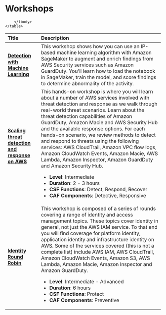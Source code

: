 # Workshops

<div class="md-typeset__table">
    <table>
        <thead>
            <tr>
                <th align="left" ><strong>Title</strong></th>
                <th align="left"><strong>Description</strong></th>
            </tr>
        </thead>
        <tbody>
            <tr>
                <td align="left"><a class="table" href="./detection-ml"><strong>Detection with Machine Learning</strong></a></td>
                <td align="left">This workshop shows how you can use an IP-based machine learning algorithm with Amazon SageMaker to augment and enrich findings from AWS Security services such as Amazon GuardDuty. You'll learn how to load the notebook in SageMaker, train the model, and score findings to determine abnormality of the activity.</td>
            </tr>
            <tr>
                <td align="left"><a class="table" href="./threat-detection-remediation/"><strong>Scaling threat detection and response on AWS</strong></a></td>
                <td align="left"> This hands-on workshop is where you will learn about a number of AWS services involved with threat detection and response as we walk through real-world threat scenarios. Learn about the threat detection capabilities of Amazon GuardDuty, Amazon Macie and AWS Security Hub and the available response options. For each hands-on scenario, we review methods to detect and respond to threats using the following services: AWS CloudTrail, Amazon VPC flow logs, Amazon CloudWatch Events, Amazon Macie, AWS Lambda, Amazon Inspector, Amazon GuardDuty and Amazon Security Hub.
                    <ul>
                        <li><strong>Level</strong>: Intermediate</li>
                        <li><strong>Duration</strong>: 2 - 3 hours</li>
                        <li><strong>CSF Functions</strong>: Detect, Respond, Recover</li>
                        <li><strong>CAF Components</strong>: Detective, Responsive</li>
                    </ul>
                </td>
            </tr>
                        <tr>
                <td align="left"><a class="table" href="./identity-round-robin/"><strong>Identity Round Robin </strong></a></td>
                <td align="left">This workshop is composed of a series of rounds covering a range of identity and access management topics. These topics cover identity in general, not just the AWS IAM service. To that end you will find coverage for platform identity, application identity and infrastructure identity on AWS. Some of the services covered (this is not a complete list) include AWS IAM, AWS CloudTrail, Amazon CloudWatch Events, Amazon S3, AWS Lambda, Amazon Macie, Amazon Inspector and Amazon GuardDuty. 
                    <ul>
                        <li><strong>Level</strong>: Intermediate - Advanced</li>
                        <li><strong>Duration</strong>: 6 hours</li>
                        <li><strong>CSF Functions</strong>: Protect</li>
                        <li><strong>CAF Components</strong>: Preventive</li>
                    </ul>
                </td>
            </tr>
            
        </tbody>
    </table>
</div>